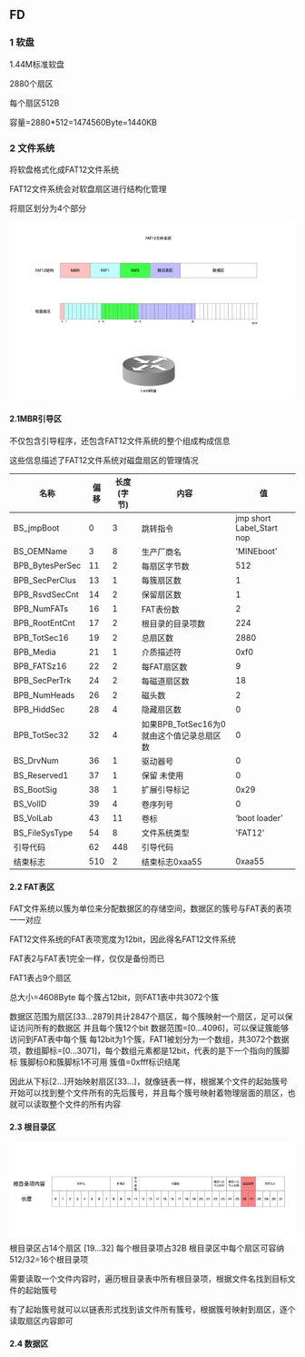 ## FD

### 1 软盘

1.44M标准软盘

2880个扇区

每个扇区512B

容量=2880*512=1474560Byte=1440KB

### 2 文件系统

将软盘格式化成FAT12文件系统 

FAT12文件系统会对软盘扇区进行结构化管理 

将扇区划分为4个部分

![Snipaste_2023-07-05_11-47-23](image/Snipaste_2023-07-05_11-47-23.png)

#### 2.1MBR引导区

不仅包含引导程序，还包含FAT12文件系统的整个组成构成信息

这些信息描述了FAT12文件系统对磁盘扇区的管理情况

| 名称            | 偏移 | 长度(字节) | 内容                                       | 值                        |
| --------------- | ---- | ---------- | ------------------------------------------ | ------------------------- |
| BS_jmpBoot      | 0    | 3          | 跳转指令                                   | jmp short Label_Start nop |
| BS_OEMName      | 3    | 8          | 生产厂商名                                 | 'MINEboot'                |
| BPB_BytesPerSec | 11   | 2          | 每扇区字节数                               | 512                       |
| BPB_SecPerClus  | 13   | 1          | 每簇扇区数                                 | 1                         |
| BPB_RsvdSecCnt  | 14   | 2          | 保留扇区数                                 | 1                         |
| BPB_NumFATs     | 16   | 1          | FAT表份数                                  | 2                         |
| BPB_RootEntCnt  | 17   | 2          | 根目录的目录项数                           | 224                       |
| BPB_TotSec16    | 19   | 2          | 总扇区数                                   | 2880                      |
| BPB_Media       | 21   | 1          | 介质描述符                                 | 0xf0                      |
| BPB_FATSz16     | 22   | 2          | 每FAT扇区数                                | 9                         |
| BPB_SecPerTrk   | 24   | 2          | 每磁道扇区数                               | 18                        |
| BPB_NumHeads    | 26   | 2          | 磁头数                                     | 2                         |
| BPB_HiddSec     | 28   | 4          | 隐藏扇区数                                 | 0                         |
| BPB_TotSec32    | 32   | 4          | 如果BPB_TotSec16为0 就由这个值记录总扇区数 | 0                         |
| BS_DrvNum       | 36   | 1          | 驱动器号                                   | 0                         |
| BS_Reserved1    | 37   | 1          | 保留 未使用                                | 0                         |
| BS_BootSig      | 38   | 1          | 扩展引导标记                               | 0x29                      |
| BS_VolID        | 39   | 4          | 卷序列号                                   | 0                         |
| BS_VolLab       | 43   | 11         | 卷标                                       | ‘boot loader’             |
| BS_FileSysType  | 54   | 8          | 文件系统类型                               | 'FAT12'                   |
| 引导代码        | 62   | 448        | 引导代码                                   |                           |
| 结束标志        | 510  | 2          | 结束标志0xaa55                             | 0xaa55                    |

#### 2.2 FAT表区

FAT文件系统以簇为单位来分配数据区的存储空间，数据区的簇号与FAT表的表项一一对应

FAT12文件系统的FAT表项宽度为12bit，因此得名FAT12文件系统

FAT表2与FAT表1完全一样，仅仅是备份而已



FAT1表占9个扇区

总大小=4608Byte
每个簇占12bit，则FAT1表中共3072个簇

数据区范围为扇区[33...2879]共计2847个扇区，每个簇映射一个扇区，足可以保证访问所有的数据区
并且每个簇12个bit 数据范围=[0...4096]，可以保证簇能够访问到FAT表中每个簇
每12bit为1个簇，FAT1被划分为一个数组，共3072个数据项，数组脚标=[0...3071]，每个数组元素都是12bit，代表的是下一个指向的簇脚标
簇脚标0和簇脚标1不可用
簇值=0xfff标识结尾



因此从下标[2...]开始映射扇区[33...]，就像链表一样，根据某个文件的起始簇号开始可以找到整个文件所有的先后簇号，并且每个簇号映射着物理层面的扇区，也就可以读取整个文件的所有内容

#### 2.3 根目录区

![](image/Snipaste_2023-07-05_12-57-00.png)根目录区占14个扇区 [19...32]
每个根目录项占32B
根目录区中每个扇区可容纳512/32=16个根目录项



需要读取一个文件内容时，遍历根目录表中所有根目录项，根据文件名找到目标文件的起始簇号

有了起始簇号就可以以链表形式找到该文件所有簇号，根据簇号映射到扇区，逐个读取扇区内容即可

#### 2.4 数据区